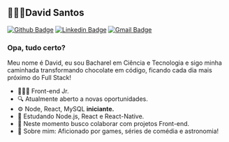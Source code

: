 ## 👨🏻‍💻David Santos
[![Github Badge](https://img.shields.io/badge/-Github-000?style=flat-square&logo=Github&logoColor=white&link=https://github.com/dvdnotfound)](https://github.com/dvdnotfound)
[![Linkedin Badge](https://img.shields.io/badge/-LinkedIn-blue?style=flat-square&logo=Linkedin&logoColor=white&link=https://www.linkedin.com/in/david-santos-a482041b2/)](https://www.linkedin.com/in/david-santos-a482041b2/)
[![Gmail Badge](https://img.shields.io/badge/-Gmail-c14438?style=flat-square&logo=Gmail&logoColor=white&link=mailto:contato.dvdsantos@gmail.com)](mailto:contato.dvdsantos@gmail.com)
### Opa, tudo certo?
Meu nome é David, eu sou Bacharel em Ciência e Tecnologia e sigo minha caminhada transformando chocolate em código, ficando cada dia mais próximo do Full Stack!
- 👨🏻‍💻 Front-end Jr.
- 🔍   Atualmente aberto a novas oportunidades.
- ⚙️  Node, React, MySQL **iniciante.**
- 📰 Estudando Node.js, React e React-Native.
- 📡 Neste momento busco colaborar com projetos Front-end.
- 💬 Sobre mim: Aficionado por games, séries de comédia e astronomia!
